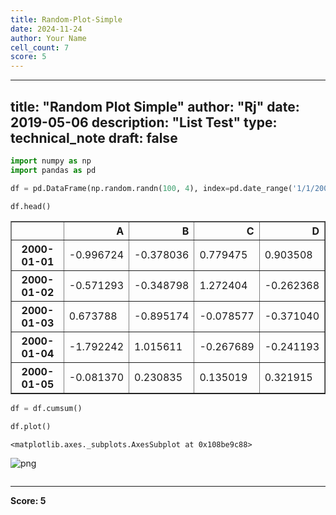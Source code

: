 ```yaml
---
title: Random-Plot-Simple
date: 2024-11-24
author: Your Name
cell_count: 7
score: 5
---
```


---
title: "Random Plot Simple"
author: "Rj"
date: 2019-05-06
description: "List Test"
type: technical_note
draft: false
---

```python
import numpy as np
import pandas as pd
```


```python
df = pd.DataFrame(np.random.randn(100, 4), index=pd.date_range('1/1/2000', periods=100), columns=list('ABCD'))
```


```python
df.head()
```




<div>
<style scoped>
    .dataframe tbody tr th:only-of-type {
        vertical-align: middle;
    }

    .dataframe tbody tr th {
        vertical-align: top;
    }

    .dataframe thead th {
        text-align: right;
    }
</style>
<table border="1" class="dataframe">
  <thead>
    <tr style="text-align: right;">
      <th></th>
      <th>A</th>
      <th>B</th>
      <th>C</th>
      <th>D</th>
    </tr>
  </thead>
  <tbody>
    <tr>
      <th>2000-01-01</th>
      <td>-0.996724</td>
      <td>-0.378036</td>
      <td>0.779475</td>
      <td>0.903508</td>
    </tr>
    <tr>
      <th>2000-01-02</th>
      <td>-0.571293</td>
      <td>-0.348798</td>
      <td>1.272404</td>
      <td>-0.262368</td>
    </tr>
    <tr>
      <th>2000-01-03</th>
      <td>0.673788</td>
      <td>-0.895174</td>
      <td>-0.078577</td>
      <td>-0.371040</td>
    </tr>
    <tr>
      <th>2000-01-04</th>
      <td>-1.792242</td>
      <td>1.015611</td>
      <td>-0.267689</td>
      <td>-0.241193</td>
    </tr>
    <tr>
      <th>2000-01-05</th>
      <td>-0.081370</td>
      <td>0.230835</td>
      <td>0.135019</td>
      <td>0.321915</td>
    </tr>
  </tbody>
</table>
</div>




```python
df = df.cumsum()
```


```python
df.plot()
```




    <matplotlib.axes._subplots.AxesSubplot at 0x108be9c88>




    
![png](/mlnotes/images/random-plot-simple_5_1.png)
    



```python

```


---
**Score: 5**